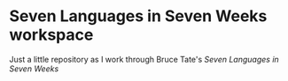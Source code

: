 # Seven Languages in Seven Weeks workspace

Just a little repository as I work through Bruce Tate's *Seven Languages in Seven Weeks*
